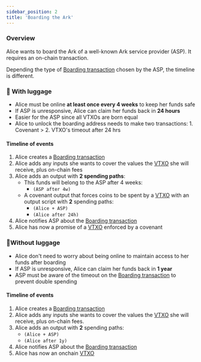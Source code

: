 ```yaml
---
sidebar_position: 2
title: 'Boarding the Ark'
---
```


### Overview

Alice wants to board the Ark of a well-known Ark service provider (ASP). It requires an on-chain transaction.

Depending the type of [Boarding transaction](./nomenclature#boarding-transaction) chosen by the ASP, the timeline is different.

### 🧳 With luggage

- Alice must be online **at least once every 4 weeks** to keep her funds safe
- If ASP is unresponsive, Alice can claim her funds back in **24 hours**
- Easier for the ASP since all VTXOs are born equal
- Alice to unlock the boarding address needs to make two transactions: 1. Covenant > 2. VTXO's timeout after 24 hrs

#### Timeline of events

1. Alice creates a [Boarding transaction](./nomenclature#with-luggage)
2. Alice adds any inputs she wants to cover the values the [VTXO](./nomenclature#vtxo-1) she will receive, plus on-chain fees
3. Alice adds an output with **2 spending paths**:
   - This funds will belong to the ASP after 4 weeks:
     - `(ASP after 4w)`
   - A covenant output that forces coins to be spent by a [VTXO](./nomenclature#vtxo) with an output script with **2** spending paths:
     - `(Alice + ASP)`
     - `(Alice after 24h)`
4. Alice notifies ASP about the [Boarding transaction](./nomenclature#with-luggage)
5. Alice has now a promise of a [VTXO](./nomenclature#vtxo-1) enforced by a covenant

### 🎒Without luggage

- Alice don't need to worry about being online to maintain access to her funds after boarding
- If ASP is unresponsive, Alice can claim her funds back in **1 year**
- ASP must be aware of the timeout on the [Boarding transaction](./nomenclature#with-luggage) to prevent double spending

#### Timeline of events

1. Alice creates a [Boarding transaction](./nomenclature#without-luggage)
2. Alice adds any inputs she wants to cover the values the [VTXO](./nomenclature#vtxo-1) she will receive, plus on-chain fees.
3. Alice adds an output with **2** spending paths:
   - `(Alice + ASP)`
   - `(Alice after 1y)`
4. Alice notifies ASP about the [Boarding transaction](./nomenclature#withput-luggage)
5. Alice has now an onchain [VTXO](./nomenclature#vtxo-1)
